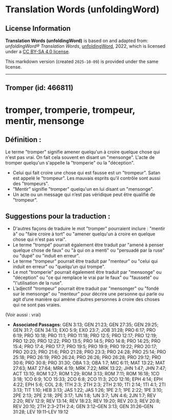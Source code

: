 # Translation Words (unfoldingWord)

## License Information

**Translation Words (unfoldingWord)** is based on and adapted from: _unfoldingWord® Translation Words_, [unfoldingWord](https://unfoldingword.org/utw), 2022, which is licensed under a [CC BY-SA 4.0 license](https://creativecommons.org/licenses/by-sa/4.0/legalcode.en).

This markdown version (created `2025-10-09`) is provided under the same license.



--------------------------------

## Tromper (id: 466811)

tromper, tromperie, trompeur, mentir, mensonge
==============================================

Définition :
------------

Le terme "tromper" signifie amener quelqu'un à croire quelque chose qui n'est pas vrai. On fait cela souvent en disant un "mensonge". L'acte de tromper quelqu'un s'appelle la "tromperie" ou la "déception".

* Celui qui fait croire une chose qui est fausse est un "trompeur". Satan est appelé le "trompeur". Les mauvais esprits qu'il contrôle sont aussi des "trompeurs".
* "Mentir" signifie "tromper" quelqu'un en lui disant un "mensonge".
* Un acte ou un message qui n’est pas véridique peut être qualifié de "trompeur".

Suggestions pour la traduction :
--------------------------------

* D'autres façons de traduire le mot "tromper" pourraient inclure : "mentir à" ou "faire croire à tort" ou "amener quelqu'un à croire en quelque chose qui n'est pas vrai".
* Le terme "trompé" pourrait également être traduit par "amené à penser quelque chose de faux" ou "à qui on a menti" ou "persuadé par la ruse" ou "dupé" ou "induit en erreur".
* Le terme "trompeur" pourrait être traduit par "menteur" ou "celui qui induit en erreur" ou "quelqu’un qui trompe".
* Le mot "tromperie" pourrait également être traduit par "mensonge" ou "déception" ou "ce qui remplace le vrai par le faux" ou "fausseté" ou "l'utilisation de la ruse".
* L’adjectif "trompeur" pourrait être traduit par "mensonger" ou "fondé sur le mensonge" ou "menteur" pour décrire une personne qui parle ou agit d’une manière qui amène d’autres personnes à croire des choses qui ne sont pas vraies.

(Voir aussi : vrai)

* **Associated Passages:** GEN 3:13; GEN 21:23; GEN 27:35; GEN 29:25; GEN 31:7; GEN 34:13; EXO 5:9; EXO 23:7; JOB 31:28; PRO 6:17; PRO 6:19; PRO 10:18; PRO 11:1; PRO 11:18; PRO 12:5; PRO 12:17; PRO 12:19; PRO 12:20; PRO 12:22; PRO 13:5; PRO 14:5; PRO 14:8; PRO 14:25; PRO 15:4; PRO 17:4; PRO 17:7; PRO 19:5; PRO 19:9; PRO 19:22; PRO 20:17; PRO 20:23; PRO 21:6; PRO 21:28; PRO 23:3; PRO 24:28; PRO 25:14; PRO 25:18; PRO 26:19; PRO 26:24; PRO 26:26; PRO 26:28; PRO 29:12; PRO 30:6; PRO 30:8; PRO 31:30; OBA 1:3; OBA 1:7; MIC 6:11; MAT 13:22; MAT 27:63; MAT 27:64; MRK 4:19; MRK 7:22; MRK 13:22; JHN 1:47; JHN 7:47; ACT 13:10; ROM 1:27; ROM 1:29; ROM 3:13; ROM 7:11; ROM 16:18; 1CO 3:18; 1CO 6:9; 1CO 15:33; 2CO 6:8; 2CO 11:3; 2CO 12:16; EPH 4:14; EPH 4:22; EPH 5:6; COL 2:8; 1TH 2:3; 2TH 2:3; 2TH 2:10; 1TI 2:14; 1TI 4:1; 2TI 3:13; TIT 1:10; HEB 3:13; JAS 1:22; JAS 1:26; 1PE 2:1; 1PE 2:22; 1PE 3:10; 2PE 2:13; 2PE 2:18; 2PE 3:17; 1JN 1:8; 1JN 3:7; 1JN 4:6; 2JN 1:7; REV 2:20; REV 12:9; REV 13:14; REV 18:23; REV 19:20; REV 20:3; REV 20:8; REV 20:10; 2TH 2:3–2TH 2:4; GEN 3:12–GEN 3:13; GEN 31:26–GEN 31:28; LEV 19:11–LEV 19:12

